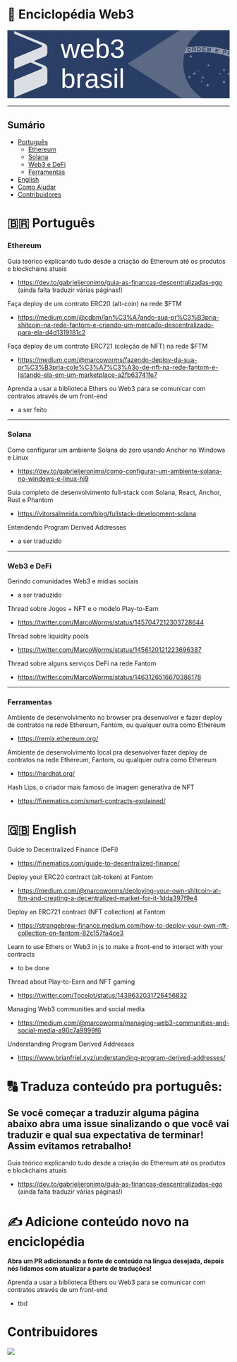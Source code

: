 
# 📖 Enciclopédia Web3
<p align="center">
    <img alt="web3 brasil" src="imagens/banner.png"/>
</p>

<hr>

## Sumário
- [Português](#-português)
  - [Ethereum](#ethereum)
  - [Solana](#solana)
  - [Web3 e DeFi](#web3-e-defi)
  - [Ferramentas](#ferramentas)
- [English](#-english)
- [Como Ajudar](#-traduza-conteúdo-pra-português)
- [Contribuidores](#contribuidores)





# 🇧🇷 Português

### Ethereum

Guia teórico explicando tudo desde a criação do Ethereum até os produtos e blockchains atuais  
* https://dev.to/gabrieljeronimo/guia-as-financas-descentralizadas-ego (ainda falta traduzir várias páginas!)

Faça deploy de um contrato ERC20 (alt-coin) na rede $FTM  
* https://medium.com/@cdbm/lan%C3%A7ando-sua-pr%C3%B3pria-shitcoin-na-rede-fantom-e-criando-um-mercado-descentralizado-para-ela-d4d1319181c2

Faça deploy de um contrato ERC721 (coleção de NFT) na rede $FTM  
* https://medium.com/@marcoworms/fazendo-deploy-da-sua-pr%C3%B3pria-cole%C3%A7%C3%A3o-de-nft-na-rede-fantom-e-listando-ela-em-um-marketplace-a2fb63741fe7

Aprenda a usar a biblioteca Ethers ou Web3 para se comunicar com contratos através de um front-end  
* a ser feito

<hr>

### Solana

Como configurar um ambiente Solana do zero usando Anchor no Windows e Linux  
* https://dev.to/gabrieljeronimo/como-configurar-um-ambiente-solana-no-windows-e-linux-hi9

Guia completo de desenvolvimento full-stack com Solana, React, Anchor, Rust e Phantom  
* https://vitorsalmeida.com/blog/fullstack-development-solana

Entendendo Program Derived Addresses  
* a ser traduzido

<hr>

### Web3 e DeFi

Gerindo comunidades Web3 e mídias sociais  
* a ser traduzido

Thread sobre Jogos + NFT e o modelo Play-to-Earn  
* https://twitter.com/MarcoWorms/status/1457047212303728644

Thread sobre liquidity pools  
* https://twitter.com/MarcoWorms/status/1456120121223696387

Thread sobre alguns serviços DeFi na rede Fantom  
* https://twitter.com/MarcoWorms/status/1463126516670386178

<hr>

### Ferramentas

Ambiente de desenvolvimento no browser pra desenvolver e fazer deploy de contratos na rede Ethereum, Fantom, ou qualquer outra como Ethereum  
* https://remix.ethereum.org/

Ambiente de desenvolvimento local pra desenvolver fazer deploy de contratos na rede Ethereum, Fantom, ou qualquer outra como Ethereum 
* https://hardhat.org/

Hash Lips, o criador mais famoso de imagem generativa de NFT  
* https://finematics.com/smart-contracts-explained/

# 🇬🇧 English

Guide to Decentralized Finance (DeFi)  
* https://finematics.com/guide-to-decentralized-finance/

Deploy your ERC20 contract (alt-token) at Fantom  
* https://medium.com/@marcoworms/deploying-your-own-shitcoin-at-ftm-and-creating-a-decentralized-market-for-it-1dda397f9e4

Deploy an ERC721 contract (NFT collection) at Fantom  
* https://strangebrew-finance.medium.com/how-to-deploy-your-own-nft-collection-on-fantom-82c157fa4ce3

Learn to use Ethers or Web3 in js to make a front-end to interact with your contracts  
* to be done

Thread about Play-to-Earn and NFT gaming  
* https://twitter.com/Tocelot/status/1439632031726456832

Managing Web3 communities and social media  
* https://medium.com/@marcoworms/managing-web3-communities-and-social-media-a90c7a9999f6

Understanding Program Derived Addresses  
* https://www.brianfriel.xyz/understanding-program-derived-addresses/

# 🔠 Traduza conteúdo pra português:

## Se você começar a traduzir alguma página abaixo abra uma issue sinalizando o que você vai traduzir e qual sua expectativa de terminar! Assim evitamos retrabalho!

Guia teórico explicando tudo desde a criação do Ethereum até os produtos e blockchains atuais  
* https://dev.to/gabrieljeronimo/guia-as-financas-descentralizadas-ego (ainda falta traduzir várias páginas!)

# ✍️ Adicione conteúdo novo na enciclopédia

**Abra um PR adicionando a fonte de conteúdo na língua desejada, depois nós lidamos com atualizar a parte de traduções!**

Aprenda a usar a biblioteca Ethers ou Web3 para se comunicar com contratos através de um front-end  
* tbd


# Contribuidores
<a href="https://github.com/web3brasil/web3brasil/graphs/contributors"><img src="https://contrib.rocks/image?repo=web3brasil/web3brasil" /></a>